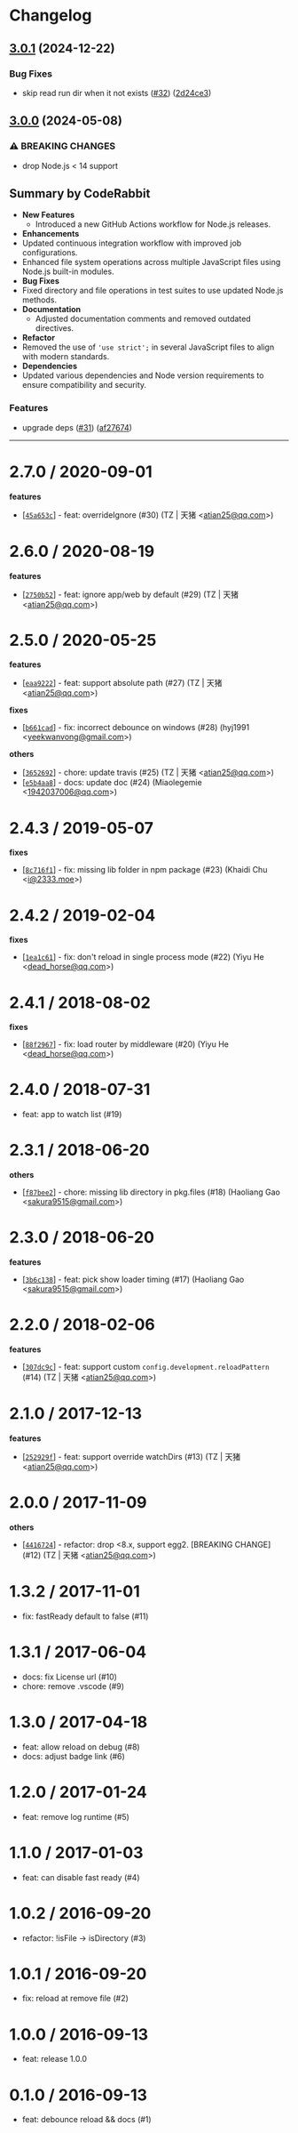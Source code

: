 # Changelog

## [3.0.1](https://github.com/eggjs/egg-development/compare/v3.0.0...v3.0.1) (2024-12-22)


### Bug Fixes

* skip read run dir when it not exists ([#32](https://github.com/eggjs/egg-development/issues/32)) ([2d24ce3](https://github.com/eggjs/egg-development/commit/2d24ce320eaf1c36601f9703f8d2a4635b636167))

## [3.0.0](https://github.com/eggjs/egg-development/compare/v2.7.0...v3.0.0) (2024-05-08)


### ⚠ BREAKING CHANGES

* drop Node.js < 14 support


<!-- This is an auto-generated comment: release notes by coderabbit.ai
-->
## Summary by CodeRabbit

- **New Features**
  - Introduced a new GitHub Actions workflow for Node.js releases.
- **Enhancements**
- Updated continuous integration workflow with improved job
configurations.
- Enhanced file system operations across multiple JavaScript files using
Node.js built-in modules.
- **Bug Fixes**
- Fixed directory and file operations in test suites to use updated
Node.js methods.
- **Documentation**
  - Adjusted documentation comments and removed outdated directives.
- **Refactor**
- Removed the use of `'use strict';` in several JavaScript files to
align with modern standards.
- **Dependencies**
- Updated various dependencies and Node version requirements to ensure
compatibility and security.
<!-- end of auto-generated comment: release notes by coderabbit.ai -->

### Features

* upgrade deps ([#31](https://github.com/eggjs/egg-development/issues/31)) ([af27674](https://github.com/eggjs/egg-development/commit/af27674a60b0407179db65499cf2b4b55662b06b))

---


2.7.0 / 2020-09-01
==================

**features**
  * [[`45a653c`](http://github.com/eggjs/egg-development/commit/45a653c32188eb82d3532ce4cc833094a228c85a)] - feat: overrideIgnore (#30) (TZ | 天猪 <<atian25@qq.com>>)

2.6.0 / 2020-08-19
==================

**features**
  * [[`2750b52`](http://github.com/eggjs/egg-development/commit/2750b525bba30d88e94bf622f22cfc4389cdcda5)] - feat: ignore app/web by default (#29) (TZ | 天猪 <<atian25@qq.com>>)

2.5.0 / 2020-05-25
==================

**features**
  * [[`eaa9222`](http://github.com/eggjs/egg-development/commit/eaa922279c2c3bf55ffd7f394dedd09aa7ef2480)] - feat: support absolute path (#27) (TZ | 天猪 <<atian25@qq.com>>)

**fixes**
  * [[`b661cad`](http://github.com/eggjs/egg-development/commit/b661cad0251bb580c04ad2b8e7f35b20c765820b)] - fix: incorrect debounce on windows (#28) (hyj1991 <<yeekwanvong@gmail.com>>)

**others**
  * [[`3652692`](http://github.com/eggjs/egg-development/commit/3652692dfa929040b3e35f05a7b03ae19b2e476b)] - chore: update travis (#25) (TZ | 天猪 <<atian25@qq.com>>)
  * [[`e5b4aa8`](http://github.com/eggjs/egg-development/commit/e5b4aa88fb1db901ca550fd1db95afd94c596a63)] - docs: update doc (#24) (Miaolegemie <<1942037006@qq.com>>)

2.4.3 / 2019-05-07
==================

**fixes**
  * [[`8c716f1`](http://github.com/eggjs/egg-development/commit/8c716f1bca5a44478229abf5ff2c47bc6fb3822f)] - fix: missing lib folder in npm package (#23) (Khaidi Chu <<i@2333.moe>>)

2.4.2 / 2019-02-04
==================

**fixes**
  * [[`1ea1c61`](http://github.com/eggjs/egg-development/commit/1ea1c618616e165da771c1bb4ff87f2abd0635b8)] - fix: don't reload in single process mode (#22) (Yiyu He <<dead_horse@qq.com>>)

2.4.1 / 2018-08-02
==================

**fixes**
  * [[`88f2967`](http://github.com/eggjs/egg-development/commit/88f2967207a43ba6a7e79a3426d3d1eae78fa292)] - fix: load router by middleware (#20) (Yiyu He <<dead_horse@qq.com>>)

2.4.0 / 2018-07-31
==================

  * feat: app to watch list (#19)

2.3.1 / 2018-06-20
==================

**others**
  * [[`f87bee2`](http://github.com/eggjs/egg-development/commit/f87bee2171f29b042e88503896c8e8de11be6167)] - chore: missing lib directory in pkg.files (#18) (Haoliang Gao <<sakura9515@gmail.com>>)

2.3.0 / 2018-06-20
==================

**features**
  * [[`3b6c138`](http://github.com/eggjs/egg-development/commit/3b6c1387712b68f7e0eb9833f7c486e37d77f8fd)] - feat: pick show loader timing (#17) (Haoliang Gao <<sakura9515@gmail.com>>)

2.2.0 / 2018-02-06
==================

**features**
  * [[`307dc9c`](http://github.com/eggjs/egg-development/commit/307dc9c2659adea5fa6e9bcb65e8db178f8de366)] - feat: support custom `config.development.reloadPattern ` (#14) (TZ | 天猪 <<atian25@qq.com>>)

2.1.0 / 2017-12-13
==================

**features**
  * [[`252929f`](http://github.com/eggjs/egg-development/commit/252929f980d055e1cec05811981e204d0d81cb23)] - feat: support override watchDirs (#13) (TZ | 天猪 <<atian25@qq.com>>)

2.0.0 / 2017-11-09
==================

**others**
  * [[`4416724`](http://github.com/eggjs/egg-development/commit/44167241fdb7cd11a5c68b4de5e728aa8992dcf8)] - refactor: drop <8.x, support egg2. [BREAKING CHANGE] (#12) (TZ | 天猪 <<atian25@qq.com>>)

1.3.2 / 2017-11-01
==================

  * fix: fastReady default to false (#11)

1.3.1 / 2017-06-04
==================

  * docs: fix License url (#10)
  * chore: remove .vscode (#9)

1.3.0 / 2017-04-18
==================

  * feat: allow reload on debug (#8)
  * docs: adjust badge link (#6)

1.2.0 / 2017-01-24
==================

  * feat: remove log runtime (#5)

1.1.0 / 2017-01-03
==================

  * feat: can disable fast ready (#4)

1.0.2 / 2016-09-20
==================

  * refactor: !isFile -> isDirectory (#3)

1.0.1 / 2016-09-20
==================

  * fix: reload at remove file (#2)

1.0.0 / 2016-09-13
==================
  * feat: release 1.0.0 

0.1.0 / 2016-09-13
==================
  * feat: debounce reload && docs (#1)

